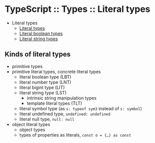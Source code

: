 # TypeScript :: Types :: Literal types

- Literal types
  - [Literal types](./literal-types.md)
  - [Literal boolean types](./literal-boolean-types.md)
  - [Literal string types](./literal-string-types.md)


## Kinds of literal types

- primitive types
- primitive literal types, concrete literal types
  - literal boolean type (LBT)
  - literal number type (LNT)
  - literal bigint type (LIT)
  - literal string type (LST)
    - intrinsic string manipulation types
    - template literal types (TLT)
  - literal symbol type (as `s: typeof sym3` instead of `s: symbol`)
  - literal undefined type, `undefined: undefined`
  - literal null type, `null: null`
- object literal types
  - object types
  - types of properties as literals, `const o = {…} as const`
